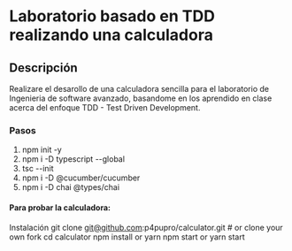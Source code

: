 # Laboratorio basado en TDD realizando una calculadora

## Descripción
Realizare el desarollo de una calculadora sencilla para el laboratorio de Ingenieria de software avanzado, basandome en los aprendido en clase acerca del enfoque TDD - Test Driven Development.

### Pasos
1. npm init -y
2. npm i -D typescript --global
3. tsc --init
4. npm i -D @cucumber/cucumber
5. npm i -D chai @types/chai


#### Para probar la calculadora:
Instalación
git clone git@github.com:p4pupro/calculator.git # or clone your own fork
cd calculator
npm install or yarn
npm start or yarn start
